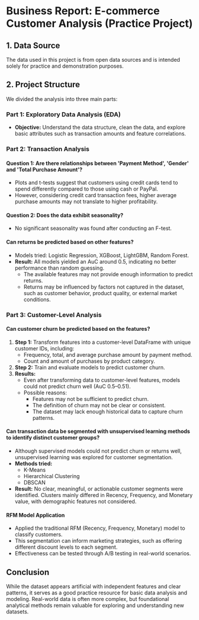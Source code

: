 # Business Report: E-commerce Customer Analysis (Practice Project)

## 1. Data Source
The data used in this project is from open data sources and is intended solely for practice and demonstration purposes.

## 2. Project Structure
We divided the analysis into three main parts:

### Part 1: Exploratory Data Analysis (EDA)
- **Objective:** Understand the data structure, clean the data, and explore basic attributes such as transaction amounts and feature correlations.

### Part 2: Transaction Analysis

#### Question 1: Are there relationships between 'Payment Method', 'Gender' and 'Total Purchase Amount'?
- Plots and t-tests suggest that customers using credit cards tend to spend differently compared to those using cash or PayPal.
- However, considering credit card transaction fees, higher average purchase amounts may not translate to higher profitability.

#### Question 2: Does the data exhibit seasonality?
- No significant seasonality was found after conducting an F-test.

#### Can returns be predicted based on other features?
- Models tried: Logistic Regression, XGBoost, LightGBM, Random Forest.
- **Result:** All models yielded an AuC around 0.5, indicating no better performance than random guessing.
    - The available features may not provide enough information to predict returns.
    - Returns may be influenced by factors not captured in the dataset, such as customer behavior, product quality, or external market conditions.

### Part 3: Customer-Level Analysis

#### Can customer churn be predicted based on the features?
1. **Step 1:** Transform features into a customer-level DataFrame with unique customer IDs, including:
    - Frequency, total, and average purchase amount by payment method.
    - Count and amount of purchases by product category.
2. **Step 2:** Train and evaluate models to predict customer churn.
3. **Results:**
    - Even after transforming data to customer-level features, models could not predict churn well (AuC 0.5–0.51).
    - Possible reasons:
        - Features may not be sufficient to predict churn.
        - The definition of churn may not be clear or consistent.
        - The dataset may lack enough historical data to capture churn patterns.

#### Can transaction data be segmented with unsupervised learning methods to identify distinct customer groups?
- Although supervised models could not predict churn or returns well, unsupervised learning was explored for customer segmentation.
- **Methods tried:**
    - K-Means
    - Hierarchical Clustering
    - DBSCAN
- **Result:** No clear, meaningful, or actionable customer segments were identified. Clusters mainly differed in Recency, Frequency, and Monetary value, with demographic features not considered.

#### RFM Model Application
- Applied the traditional RFM (Recency, Frequency, Monetary) model to classify customers.
- This segmentation can inform marketing strategies, such as offering different discount levels to each segment.
- Effectiveness can be tested through A/B testing in real-world scenarios.

## Conclusion
While the dataset appears artificial with independent features and clear patterns, it serves as a good practice resource for basic data analysis and modeling. Real-world data is often more complex, but foundational analytical methods remain valuable for exploring and understanding new datasets.